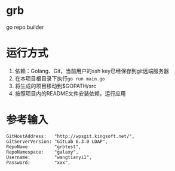 # grb
go repo builder

# 运行方式
1. 依赖：Golang、Git，当前用户的ssh key已经保存到git远端服务器
2. 在本项目根目录下执行`go run main.go`
3. 将生成的项目移动到$GOPATH/src
4. 按照项目内的README文件安装依赖，运行应用

# 参考输入
	GitHostAddress:   "http://wpsgit.kingsoft.net/",
	GitServerVersion: "GitLab 6.3.0 LDAP",
	RepoName:         "grbtest",
	RepoNamespace:    "galaxy",
	Username:         "wangtianyi1",
	Password:         "xxx",